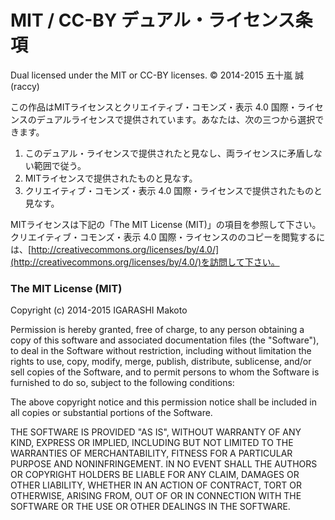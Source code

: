 # MIT / CC-BY デュアル・ライセンス条項

Dual licensed under the MIT or CC-BY licenses. © 2014-2015 五十嵐 誠 (raccy)

この作品はMITライセンスとクリエイティブ・コモンズ・表示 4.0 国際・ライセンスのデュアルライセンスで提供されています。あなたは、次の三つから選択できます。

1. このデュアル・ライセンスで提供されたと見なし、両ライセンスに矛盾しない範囲で従う。
2. MITライセンスで提供されたものと見なす。
3. クリエイティブ・コモンズ・表示 4.0 国際・ライセンスで提供されたものと見なす。

MITライセンスは下記の「The MIT License (MIT)」の項目を参照して下さい。クリエイティブ・コモンズ・表示 4.0 国際・ライセンスののコピーを閲覧するには、[http://creativecommons.org/licenses/by/4.0/](http://creativecommons.org/licenses/by/4.0/)を訪問して下さい。

### The MIT License (MIT)

Copyright (c) 2014-2015 IGARASHI Makoto

Permission is hereby granted, free of charge, to any person obtaining a copy
of this software and associated documentation files (the "Software"), to deal
in the Software without restriction, including without limitation the rights
to use, copy, modify, merge, publish, distribute, sublicense, and/or sell
copies of the Software, and to permit persons to whom the Software is
furnished to do so, subject to the following conditions:

The above copyright notice and this permission notice shall be included in
all copies or substantial portions of the Software.

THE SOFTWARE IS PROVIDED "AS IS", WITHOUT WARRANTY OF ANY KIND, EXPRESS OR
IMPLIED, INCLUDING BUT NOT LIMITED TO THE WARRANTIES OF MERCHANTABILITY,
FITNESS FOR A PARTICULAR PURPOSE AND NONINFRINGEMENT. IN NO EVENT SHALL THE
AUTHORS OR COPYRIGHT HOLDERS BE LIABLE FOR ANY CLAIM, DAMAGES OR OTHER
LIABILITY, WHETHER IN AN ACTION OF CONTRACT, TORT OR OTHERWISE, ARISING FROM,
OUT OF OR IN CONNECTION WITH THE SOFTWARE OR THE USE OR OTHER DEALINGS IN
THE SOFTWARE.
